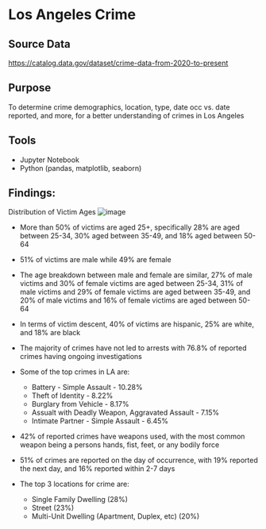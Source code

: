 # Los Angeles Crime
## Source Data
https://catalog.data.gov/dataset/crime-data-from-2020-to-present

## Purpose
To determine crime demographics, location, type, date occ vs. date reported, and more, for a better understanding of crimes in Los Angeles

## Tools
- Jupyter Notebook
- Python (pandas, matplotlib, seaborn)

## Findings:
Distribution of Victim Ages
![image](https://github.com/user-attachments/assets/20c8756e-0c5a-46cf-a254-52083f15ba4e)

- More than 50% of victims are aged 25+, specifically 28% are aged between 25-34, 30% aged between 35-49, and 18% aged between 50-64


- 51% of victims are male while 49% are female
- The age breakdown between male and female are similar, 27% of male victims and 30% of female victims are aged between 25-34, 31% of male victims and 29% of female victims are aged between 35-49, and 20% of male victims and 16% of female victims are aged between 50-64
- In terms of victim descent, 40% of victims are hispanic, 25% are white, and 18% are black
- The majority of crimes have not led to arrests with 76.8% of reported crimes having ongoing investigations
- Some of the top crimes in LA are:
  - Battery - Simple Assault - 10.28%
  - Theft of Identity - 8.22%
  - Burglary from Vehicle - 8.17%
  - Assualt with Deadly Weapon, Aggravated Assault - 7.15%
  - Intimate Partner - Simple Assault - 6.45%
- 42% of reported crimes have weapons used, with the most common weapon being a persons hands, fist, feet, or any bodily force
- 51% of crimes are reported on the day of occurrence, with 19% reported the next day, and 16% reported within 2-7 days
- The top 3 locations for crime are:
  - Single Family Dwelling (28%)
  - Street (23%)
  - Multi-Unit Dwelling (Apartment, Duplex, etc) (20%)
